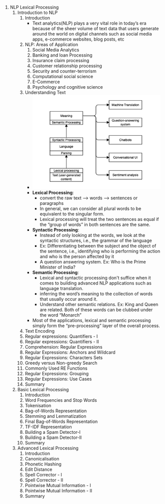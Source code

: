1. NLP Lexical Processing
    1. Introduction to NLP
        1. Introduction
            - Text analytics(NLP) plays a very vital role in today’s era because of the sheer volume of text data that users generate around the world on digital channels such as social media apps, e-commerce websites, blog posts, etc
        2. NLP: Areas of Application
            1. Social Media Analytics
            2. Banking and loan Processing
            3. Insurance claim processing
            4. Customer relationship processing
            5. Security and counter-terrorism
            6. Computational social science
            7. E-Commerce
            8. Psychology and cognitive science
        3. Understanding Text
            * ![Flow](https://github.com/RajuMopidevi/Machine-Learning-and-Artificial-Intelligence/blob/main/05-01_LexicalProcessing/05-01_NLP_01.png?raw=true)
            * **Lexical Processing**: 
                - convert the raw text --> words --> sentences or paragraphs
                - In general, we can consider all plural words to be equivalent to the singular form.
                - Lexical processing will treat the two sentences as equal if the “group of words” in both sentences are the same.
            * **Syntactic Processing**:
                - Instead of only looking at the words, we look at the syntactic structures, i.e., the grammar of the language
                - Ex: Differentiating between the subject and the object of the sentence, i.e., identifying who is performing the action and who is the person affected by it
                - A question answering system. Ex: Who is the Prime Minister of India?
            * **Semantic Processing**: 
                - Lexical and syntactic processing don't suffice when it comes to building advanced NLP applications such as language translation.
                - inferring the word’s meaning to the collection of words that usually occur around it.
                - Understand other semantic relations. Ex: King and Queen are related. Both of these words can be clubbed under the word “Monarch”
            * Most of the applications, lexical and semantic processing simply form the “pre-processing” layer of the overall process.
        5. Text Encoding
        6. Regular expressions: Quantifiers - I
        7. Regular expressions: Quantifiers - II
        8. Comprehension: Regular Expressions
        9. Regular Expressions: Anchors and Wildcard
        10. Regular Expressions: Characters Sets
        11. Greedy versus Non-greedy Search
        12. Commonly Used RE Functions
        13. Regular Expressions: Grouping
        14. Regular Expressions: Use Cases
        15. Summary
    2. Basic Lexical Processing
        1. Introduction
        2. Word Frequencies and Stop Words
        3. Tokenisation
        4. Bag-of-Words Representation
        5. Stemming and Lemmatization
        6. Final Bag-of-Words Representation
        7. TF-IDF Representation
        8. Building a Spam Detector-I
        9. Building a Spam Detector-II
        10. Summary
    3. Advanced Lexical Processing
        1. Introduction
        2. Canonicalisation
        3. Phonetic Hashing
        4. Edit Distance
        5. Spell Corrector - I
        6. Spell Corrector - II
        7. Pointwise Mutual Information - I
        8. Pointwise Mutual Information - II
        9. Summary
